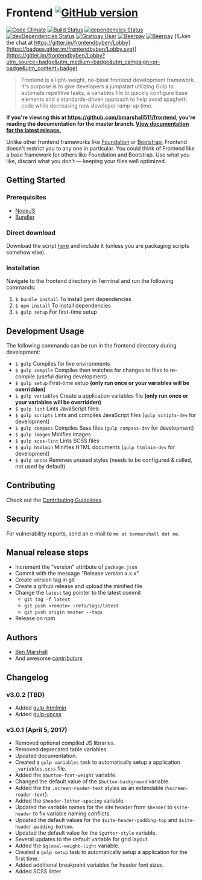 # Frontend [![GitHub version](https://badge.fury.io/gh/bmarshall511%2Ffrontend.svg)](https://badge.fury.io/gh/bmarshall511%2Ffrontend)

[![Code Climate](https://codeclimate.com/github/bmarshall511/frontend.svg)](https://codeclimate.com/github/bmarshall511/frontend)
[![Build Status](https://travis-ci.org/bmarshall511/frontend.svg?branch=master)](https://travis-ci.org/bmarshall511/frontend)
[![dependencies Status](https://david-dm.org/bmarshall511/frontend/status.svg)](https://david-dm.org/bmarshall511/frontend)
[![devDependencies Status](https://david-dm.org/bmarshall511/frontend/dev-status.svg)](https://david-dm.org/bmarshall511/frontend?type=dev)
[![Gratipay User](https://img.shields.io/gratipay/user/bmarshall511.svg)](https://gratipay.com/~bmarshall511/)
[![Beerpay](https://beerpay.io/bmarshall511/frontend/badge.svg?style=flat)](https://beerpay.io/bmarshall511/frontend)
[![Beerpay](https://beerpay.io/bmarshall511/frontend/make-wish.svg?style=flat)](https://beerpay.io/bmarshall511/frontend?focus=wish)
[![Join the chat at https://gitter.im/frontendbyben/Lobby](https://badges.gitter.im/frontendbyben/Lobby.svg)](https://gitter.im/frontendbyben/Lobby?utm_source=badge&utm_medium=badge&utm_campaign=pr-badge&utm_content=badge)



> Frontend is a light-weight, no-bloat frontend development framework. It's purpose is to give developers a jumpstart utilizing Gulp to automate repetitive tasks, a variables file to quickly configure base elements and a standards-driven approach to help avoid spaghetti code while decreasing new developer ramp-up time.

**If you're viewing this at https://github.com/bmarshall511/frontend, you're reading the documentation for the master branch.
[View documentation for the latest release.](https://github.com/bmarshall511/frontend/tree/latest#readme)**

Unlike other frontend frameworks like [Foundation](http://foundation.zurb.com/) or [Bootstrap](http://getbootstrap.com/), Frontend doesn't restrict you to any one in particular. You could think of Frontend like a base framework for others like Foundation and Bootstrap. Use what you like, discard what you don't — keeping your files well optimized.

## Getting Started

### Prerequisites
- [NodeJS](http://nodejs.org/download/)
- [Bundler](http://bundler.io)

### Direct download

Download the script [here](https://github.com/bmarshall511/frontend/archive/latest.zip) and include it (unless you are packaging scripts somehow else).

### Installation

Navigate to the frontend directory in Terminal and run the following commands:

1. ```$ bundle install``` To install gem dependencies
2. ```$ npm install``` To install dependencies
3. ```$ gulp setup``` For first-time setup

## Development Usage

The following commands can be run in the frontend directory during development:

- ```$ gulp``` Compiles for live environments
- ```$ gulp compile``` Compiles then watches for changes to files to re-compile (useful during development)
- ```$ gulp setup``` First-time setup **(only run once or your variables will be overridden)**
- ```$ gulp variables``` Create a application variables file **(only run once or your variables will be overridden)**
- ```$ gulp lint``` Lints JavaScript files:
- ```$ gulp scripts``` Lints and compiles JavaScript files (```gulp scripts-dev``` for development)
- ```$ gulp compass``` Compiles Sass files (```gulp compass-dev``` for development)
- ```$ gulp images``` Minifies images
- ```$ gulp scss-lint``` Lints SCSS files
- ```$ gulp htmlmin``` Minifies HTML documents (```gulp htmlmin-dev``` for development)
- ```$ gulp uncss``` Removes unused styles (needs to be configured & called, not used by default)

## Contributing

Check out the [Contributing Guidelines](CONTRIBUTING.md).

## Security

For vulnerability reports, send an e-mail to `me at benmarshall dot me`.

## Manual release steps

* Increment the "version" attribute of `package.json`
* Commit with the message "Release version x.x.x"
* Create version tag in git
* Create a github release and upload the minified file
* Change the `latest` tag pointer to the latest commit
  * `git tag -f latest`
  * `git push <remote> :refs/tags/latest`
  * `git push origin master --tags`
* Release on npm

## Authors

* [Ben Marshall](https://github.com/bmarshall511)
* And awesome [contributors](https://github.com/bmarshall511/frontend/graphs/contributors)

## Changelog

### v3.0.2 (TBD)
- Added [gulp-htmlmin](https://www.npmjs.com/package/gulp-htmlmin)
- Added [gulp-uncss](https://www.npmjs.com/package/gulp-uncss)

### v3.0.1 (April 5, 2017)
- Removed optional compiled JS libraries.
- Removed deprecated table variables.
- Updated documentation.
- Created a ```gulp variables``` task to automatically setup a application ```_variables.scss``` file.
- Added the ```$button-font-weight``` variable.
- Changed the default value of the ```$button-background``` variable.
- Added the the ```.screen-reader-text``` styles as an extendable (```%screen-reader-text```).
- Added the ```$header-letter-spacing``` variable.
- Updated the variable names for the site header from ```$header``` to ```$site-header``` to fix variable naming conflicts.
- Updated the default values for the ```$site-header-padding-top``` and ```$site-header-padding-bottom```.
- Updated the default value for the ```$gutter-style``` variable.
- Several updates to the default variable for grid layout.
- Added the ```$global-weight-light``` variable.
- Created a ```gulp setup``` task to automatically setup a application for the first time.
- Added additional breakpoint variables for header font sizes.
- Added SCSS linter

